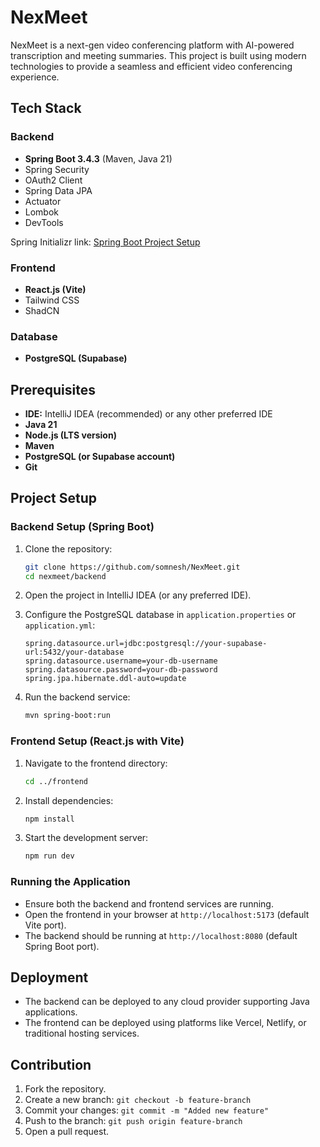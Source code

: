 # NexMeet

NexMeet is a next-gen video conferencing platform with AI-powered transcription and meeting summaries. This project is built using modern technologies to provide a seamless and efficient video conferencing experience.

## Tech Stack

### Backend
- **Spring Boot 3.4.3** (Maven, Java 21)
- Spring Security
- OAuth2 Client
- Spring Data JPA
- Actuator
- Lombok
- DevTools

Spring Initializr link: [Spring Boot Project Setup](https://start.spring.io/#!type=maven-project&language=java&platformVersion=3.4.3&packaging=jar&jvmVersion=21&groupId=com.nexmeet&artifactId=nexmeet-service&name=NexMeetApplication&description=A%20next-gen%20video%20conferencing%20platform%20with%20AI-powered%20transcription%20and%20meeting%20summaries.&packageName=com.nexmeet.nexmeet-service&dependencies=web,security,data-jpa,oauth2-client,actuator,lombok,devtools)

### Frontend
- **React.js (Vite)**
- Tailwind CSS
- ShadCN

### Database
- **PostgreSQL (Supabase)**

## Prerequisites

- **IDE:** IntelliJ IDEA (recommended) or any other preferred IDE
- **Java 21**
- **Node.js (LTS version)**
- **Maven**
- **PostgreSQL (or Supabase account)**
- **Git**

## Project Setup

### Backend Setup (Spring Boot)

1. Clone the repository:
   ```sh
   git clone https://github.com/somnesh/NexMeet.git
   cd nexmeet/backend
   ```

2. Open the project in IntelliJ IDEA (or any preferred IDE).

3. Configure the PostgreSQL database in `application.properties` or `application.yml`:
   ```properties
   spring.datasource.url=jdbc:postgresql://your-supabase-url:5432/your-database
   spring.datasource.username=your-db-username
   spring.datasource.password=your-db-password
   spring.jpa.hibernate.ddl-auto=update
   ```

4. Run the backend service:
   ```sh
   mvn spring-boot:run
   ```

### Frontend Setup (React.js with Vite)

1. Navigate to the frontend directory:
   ```sh
   cd ../frontend
   ```

2. Install dependencies:
   ```sh
   npm install
   ```

3. Start the development server:
   ```sh
   npm run dev
   ```

### Running the Application

- Ensure both the backend and frontend services are running.
- Open the frontend in your browser at `http://localhost:5173` (default Vite port).
- The backend should be running at `http://localhost:8080` (default Spring Boot port).

## Deployment

- The backend can be deployed to any cloud provider supporting Java applications.
- The frontend can be deployed using platforms like Vercel, Netlify, or traditional hosting services.

## Contribution

1. Fork the repository.
2. Create a new branch: `git checkout -b feature-branch`
3. Commit your changes: `git commit -m "Added new feature"`
4. Push to the branch: `git push origin feature-branch`
5. Open a pull request.

